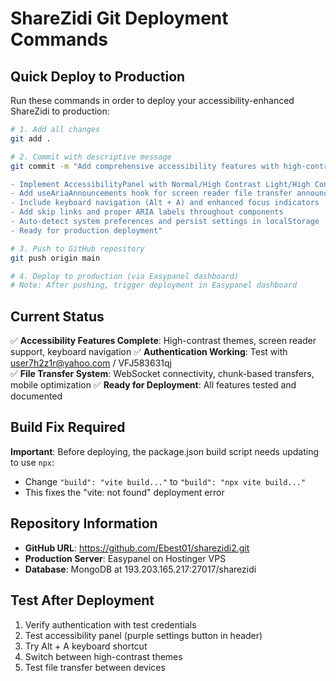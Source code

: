 # ShareZidi Git Deployment Commands

## Quick Deploy to Production
Run these commands in order to deploy your accessibility-enhanced ShareZidi to production:

```bash
# 1. Add all changes
git add .

# 2. Commit with descriptive message
git commit -m "Add comprehensive accessibility features with high-contrast themes

- Implement AccessibilityPanel with Normal/High Contrast Light/High Contrast Dark themes
- Add useAriaAnnouncements hook for screen reader file transfer announcements  
- Include keyboard navigation (Alt + A) and enhanced focus indicators
- Add skip links and proper ARIA labels throughout components
- Auto-detect system preferences and persist settings in localStorage
- Ready for production deployment"

# 3. Push to GitHub repository
git push origin main

# 4. Deploy to production (via Easypanel dashboard)
# Note: After pushing, trigger deployment in Easypanel dashboard
```

## Current Status
✅ **Accessibility Features Complete**: High-contrast themes, screen reader support, keyboard navigation
✅ **Authentication Working**: Test with user7h2z1r@yahoo.com / VFJ583631qj  
✅ **File Transfer System**: WebSocket connectivity, chunk-based transfers, mobile optimization
✅ **Ready for Deployment**: All features tested and documented

## Build Fix Required
**Important**: Before deploying, the package.json build script needs updating to use `npx`:
- Change `"build": "vite build..."` to `"build": "npx vite build..."`
- This fixes the "vite: not found" deployment error

## Repository Information
- **GitHub URL**: https://github.com/Ebest01/sharezidi2.git
- **Production Server**: Easypanel on Hostinger VPS
- **Database**: MongoDB at 193.203.165.217:27017/sharezidi

## Test After Deployment
1. Verify authentication with test credentials
2. Test accessibility panel (purple settings button in header)
3. Try Alt + A keyboard shortcut
4. Switch between high-contrast themes
5. Test file transfer between devices